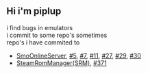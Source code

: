 ## Hi i'm piplup

i find bugs in emulators  
i commit to some repo's sometimes  
repo's i have commited to  
- [SmoOnlineServer](https://github.com/Sanae6/SmoOnlineServer), [#5](https://github.com/Sanae6/SmoOnlineServer/pull/5), [#7](https://github.com/Sanae6/SmoOnlineServer/pull/7), [#11](https://github.com/Sanae6/SmoOnlineServer/pull/11), [#27](https://github.com/Sanae6/SmoOnlineServer/pull/27), [#29](https://github.com/Sanae6/SmoOnlineServer/pull/29), [#30](https://github.com/Sanae6/SmoOnlineServer/pull/30)
- [SteamRomManager(SRM)](https://github.com/SteamGridDB/steam-rom-manager), [#371](https://github.com/SteamGridDB/steam-rom-manager/pull/397)